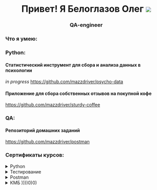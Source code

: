 <h1 align="center">Привет! Я Белоглазов Олег</a> 
<img src="https://github.com/blackcater/blackcater/raw/main/images/Hi.gif" height="32"/></h1>

<h3 align="center">QA-engineer</h3>

### Что я умею:

### Python:
#### Статистический инструмент для сбора и анализа данных в психологии 
*in progress* 
https://github.com/mazzdriver/psycho-data

#### Приложение для сбора собственных отзывов на покупной кофе
https://github.com/mazzdriver/sturdy-coffee

### QA:
#### Репозиторий домашних заданий
https://github.com/mazzdriver/postman

### Сертификаты курсов:
<details>
    <summary>Python</summary>
    <img src='img/python-rus.png'>
</details>

<details>
    <summary>Тестирование</summary>
    <img src='img/kvchk-rus.png'>
</details>

<details>
    <summary>Postman</summary>
    <img src='img/postman-rus.png'>
</details>

<details>
    <summary>КМБ ))))0)0)</summary>
    <img src='img/kmb-rus.png'>
</details>

<!---
mazzdriver/mazzdriver is a ✨ special ✨ repository because its `README.md` (this file) appears on your GitHub profile.
You can click the Preview link to take a look at your changes.
--->
